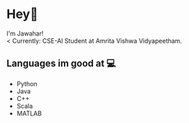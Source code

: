# Hey👋

I'm Jawahar! <br>
< Currently: CSE-AI Student at Amrita Vishwa Vidyapeetham.

## Languages im good at 💻 
* Python 
* Java
* C++
* Scala
* MATLAB
